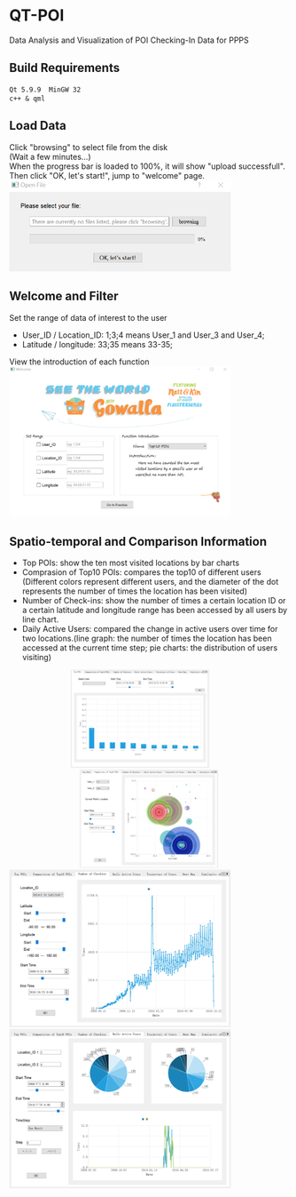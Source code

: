 # QT-POI
Data Analysis and Visualization of POI Checking-In Data for PPPS
## Build Requirements
```
Qt 5.9.9  MinGW 32
c++ & qml
```
## Load Data
Click "browsing" to select file from the disk   
(Wait a few minutes...)   
When the progress bar is loaded to 100%, it will show "upload successfull".   
Then click "OK, let's start!", jump to "welcome" page.   
<img src="https://github.com/Jzyz-Q/QT-POI/blob/main/image/open.png?raw=true" width="400px">

## Welcome and Filter
Set the range of data of interest to the user  
- User_ID / Location_ID: 1;3;4 means User_1 and User_3 and User_4;     
- Latitude / longitude: 33;35 means 33-35;   

View the introduction of each function   
<img src="https://github.com/Jzyz-Q/QT-POI/blob/main/image/filter.png?raw=true" width="400px">

## Spatio-temporal and Comparison Information
- Top POIs: show the ten most visited locations by bar charts
- Comprasion of Top10 POIs: compares the top10 of different users (Different colors represent different users, and the diameter of the dot represents the number of times the location has been visited)
- Number of Check-ins: show the number of times a certain location ID or a certain latitude and longitude range has been accessed by all users by line chart.
- Daily Active Users: compared the change in active users over time for two locations.(line graph: the number of times the location has been accessed at the current time step; pie charts: the distribution of users visiting)
<center class="half">
<img src="https://github.com/Jzyz-Q/QT-POI/blob/main/image/top.png?raw=true" width=250/>
 &emsp;&emsp;
<img src="https://github.com/Jzyz-Q/QT-POI/blob/main/image/cot.png?raw=true" width=250/>
</center>
<img src="https://github.com/Jzyz-Q/QT-POI/blob/main/image/ckin.png?raw=true" width="400px">
<img src="https://github.com/Jzyz-Q/QT-POI/blob/main/image/dau.png?raw=true" width="400px">


